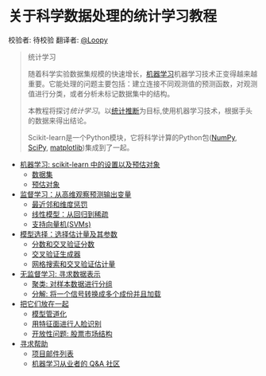 # 关于科学数据处理的统计学习教程
校验者:
        待校验
翻译者:
        [@Loopy](https://github.com/loopyme)

> 统计学习
>
>随着科学实验数据集规模的快速增长，[机器学习](https://en.wikipedia.org/wiki/Machine_learning)机器学习技术正变得越来越重要。它能处理的问题主要包括：建立连接不同观测值的预测函数，对观测值进行分类，或者分析未标记数据集中的结构。
>
>本教程将探讨*统计学习*。以[统计推断](https://en.wikipedia.org/wiki/Statistical_inference)为目标,使用机器学习技术，根据手头的数据来得出结论。
>
>Scikit-learn是一个Python模块，它将科学计算的Python包([NumPy](http://www.scipy.org), [SciPy](http://www.scipy.org), [matplotlib](http://matplotlib.org))集成到了一起。

[](53-58)

*   [机器学习: scikit-learn 中的设置以及预估对象](docs/53)
    *   [数据集](docs/53?id=数据集)
    *   [预估对象](docs/53?id=预估对象)
*   [监督学习：从高维观察预测输出变量](docs/54)
    *   [最近邻和维度惩罚](docs/54?id=最近邻和维度惩罚)
    *   [线性模型：从回归到稀疏](docs/54?id=线性模型：从回归到稀疏)
    *   [支持向量机(SVMs)](docs/54?id=支持向量机svms)
*   [模型选择：选择估计量及其参数](docs/55)
    *   [分数和交叉验证分数](docs/55?id=分数和交叉验证分数)
    *   [交叉验证生成器](docs/55?id=交叉验证生成器)
    *   [网格搜索和交叉验证估计量](docs/55?id=网格搜索和交叉验证估计量)
*   [无监督学习: 寻求数据表示](docs/56)
    *   [聚类: 对样本数据进行分组](docs/56?id=聚类-对样本数据进行分组)
    *   [分解: 将一个信号转换成多个成份并且加载](docs/56?id=分解-将一个信号转换成多个成份并且加载)
*   [把它们放在一起](docs/57)
    *   [模型管道化](docs/57?id=模型管道化)
    *   [用特征面进行人脸识别](docs/57?id=用特征面进行人脸识别)
    *   [开放性问题: 股票市场结构](docs/57?id=开放性问题-股票市场结构)
*   [寻求帮助](docs/58)
    *   [项目邮件列表](docs/58?id=项目邮件列表)
    *   [机器学习从业者的 Q&A 社区](docs/58?id=机器学习从业者的-qampa-社区)
